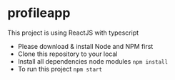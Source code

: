 # profileapp

This project is using ReactJS with typescript

- Please download & install Node and NPM first
- Clone this repository to your local
- Install all dependencies node modules `npm install`
- To run this project `npm start`
